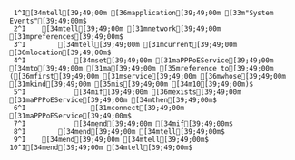      1^I[34mtell[39;49;00m [36mapplication[39;49;00m [33m"System Events"[39;49;00m$
     2^I    [34mtell[39;49;00m [31mnetwork[39;49;00m [31mpreferences[39;49;00m$
     3^I        [34mtell[39;49;00m [31mcurrent[39;49;00m [36mlocation[39;49;00m$
     4^I            [34mset[39;49;00m [31maPPPoEService[39;49;00m [34mto[39;49;00m [31ma[39;49;00m [35mreference to[39;49;00m ([36mfirst[39;49;00m [31mservice[39;49;00m [36mwhose[39;49;00m [31mkind[39;49;00m [35mis[39;49;00m [34m10[39;49;00m)$
     5^I            [34mif[39;49;00m [36mexists[39;49;00m [31maPPPoEService[39;49;00m [34mthen[39;49;00m$
     6^I                [31mconnect[39;49;00m [31maPPPoEService[39;49;00m$
     7^I            [34mend[39;49;00m [34mif[39;49;00m$
     8^I        [34mend[39;49;00m [34mtell[39;49;00m$
     9^I    [34mend[39;49;00m [34mtell[39;49;00m$
    10^I[34mend[39;49;00m [34mtell[39;49;00m$
